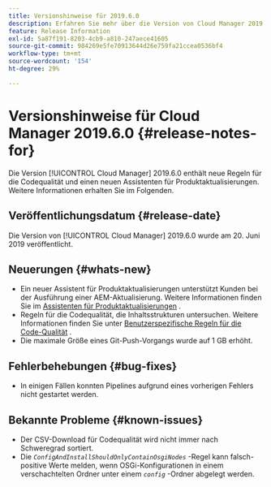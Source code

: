 ```yaml
---
title: Versionshinweise für 2019.6.0
description: Erfahren Sie mehr über die Version von Cloud Manager 2019.6.0.
feature: Release Information
exl-id: 5a87f191-8203-4cb9-a810-247aece41605
source-git-commit: 984269e5fe70913644d26e759fa21ccea0536bf4
workflow-type: tm+mt
source-wordcount: '154'
ht-degree: 29%

---
```


# Versionshinweise für Cloud Manager 2019.6.0 {#release-notes-for}

Die Version [!UICONTROL Cloud Manager] 2019.6.0 enthält neue Regeln für die Codequalität und einen neuen Assistenten für Produktaktualisierungen. Weitere Informationen erhalten Sie im Folgenden.

## Veröffentlichungsdatum {#release-date}

Die Version von [!UICONTROL Cloud Manager] 2019.6.0 wurde am 20. Juni 2019 veröffentlicht.

## Neuerungen {#whats-new}

* Ein neuer Assistent für Produktaktualisierungen unterstützt Kunden bei der Ausführung einer AEM-Aktualisierung. Weitere Informationen finden Sie im [Assistenten für Produktaktualisierungen](/help/product-update-wizard/overview.md) .
* Regeln für die Codequalität, die Inhaltsstrukturen untersuchen. Weitere Informationen finden Sie unter [Benutzerspezifische Regeln für die Code-Qualität](/help/using/custom-code-quality-rules.md) .
* Die maximale Größe eines Git-Push-Vorgangs wurde auf 1 GB erhöht.

## Fehlerbehebungen {#bug-fixes}

* In einigen Fällen konnten Pipelines aufgrund eines vorherigen Fehlers nicht gestartet werden.

## Bekannte Probleme {#known-issues}

* Der CSV-Download für Codequalität wird nicht immer nach Schweregrad sortiert.
* Die *`ConfigAndInstallShouldOnlyContainOsgiNodes`* -Regel kann falsch-positive Werte melden, wenn OSGi-Konfigurationen in einem verschachtelten Ordner unter einem *`config`* -Ordner abgelegt werden.
